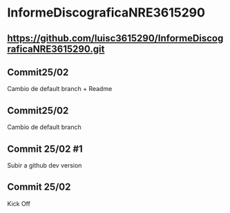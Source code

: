 # InformeDiscograficaNRE3615290
## https://github.com/luisc3615290/InformeDiscograficaNRE3615290.git

## Commit25/02
Cambio de default branch + Readme

## Commit25/02 
Cambio de default branch

## Commit 25/02 #1
Subir a github dev version

## Commit 25/02
Kick Off
